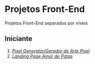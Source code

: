 # Projetos Front-End
 Projetos Front-End separados por níveis
## Iniciante
1. [*Pixel Generator/Gerador de Arte Pixel*](https://github.com/jessieFerrS/Projetos-Front-End/tree/main/Iniciante/Pixel_Generator)
2. [*Landing Page Amor de Patas*](https://github.com/jessieFerrS/Projetos-Front-End/tree/main/Iniciante/Landing_Page)
